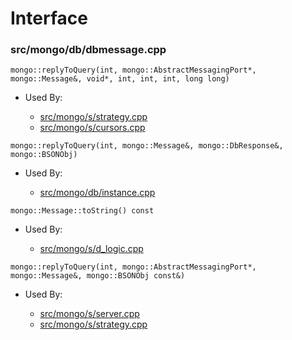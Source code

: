 
# Interface

### src/mongo/db/dbmessage.cpp

<div></div>

    mongo::replyToQuery(int, mongo::AbstractMessagingPort*, mongo::Message&, void*, int, int, int, long long)

- Used By:

    - [src/mongo/s/strategy.cpp](../../../sharding)
    - [src/mongo/s/cursors.cpp](../../../sharding)

<div></div>

    mongo::replyToQuery(int, mongo::Message&, mongo::DbResponse&, mongo::BSONObj)

- Used By:

    - [src/mongo/db/instance.cpp](../../../storage\_layer\_structure)

<div></div>

    mongo::Message::toString() const

- Used By:

    - [src/mongo/s/d\_logic.cpp](../../../sharding)

<div></div>

    mongo::replyToQuery(int, mongo::AbstractMessagingPort*, mongo::Message&, mongo::BSONObj const&)

- Used By:

    - [src/mongo/s/server.cpp](../../../mongos\_and\_mongod\_mains)
    - [src/mongo/s/strategy.cpp](../../../sharding)
